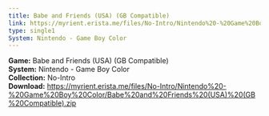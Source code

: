 ```yaml
---
title: Babe and Friends (USA) (GB Compatible)
link: https://myrient.erista.me/files/No-Intro/Nintendo%20-%20Game%20Boy%20Color/Babe%20and%20Friends%20(USA)%20(GB%20Compatible).zip
type: single1
System: Nintendo - Game Boy Color
---
```

<b>Game:</b> Babe and Friends (USA) (GB Compatible)<br>
<b>System:</b> Nintendo - Game Boy Color<br>
<b>Collection:</b> No-Intro<br>
<b>Download:</b> https://myrient.erista.me/files/No-Intro/Nintendo%20-%20Game%20Boy%20Color/Babe%20and%20Friends%20(USA)%20(GB%20Compatible).zip